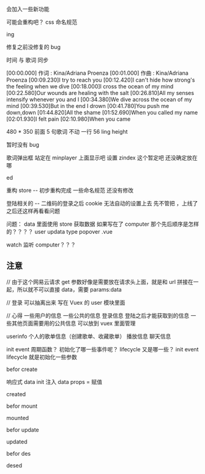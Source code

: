 会加入一些新功能

可能会重构吧？
css 命名规范

ing

修复之前没修复的 bug

时间 与 歌词 同步

[00:00.000] 作词 : Kina/Adriana Proenza
[00:01.000] 作曲 : Kina/Adriana Proenza
[00:09.230]I try to reach you
[00:12.420]I can't hide how strong's the feeling when we dive
[00:18.000]I cross the ocean of my mind
[00:22.580]Our wounds are healing with the salt
[00:26.810]All my senses intensify whenever you and I
[00:34.380]We dive across the ocean of my mind
[00:39.530]But in the end I drown
[00:41.780]You push me down,down
[01:44.820]All the shame
[01:52.690]When you called my name
[02:01.930]I felt pain
[02:10.980]When you came

480 \* 350
前面 5 句歌词 不动
一行 56 ling height

暂时没有 bug

歌词弹出框 站定在 minplayer 上面显示吧 设置 zindex 这个暂定吧 还没确定放在哪

ed

重构 store -- 初步重构完成 一些命名规范 还没有修改

登陆相关的 -- 二维码的登录之后 cookie 无法自动的设置上去 先不管把 ，上线了之后还这样再看看问题

问题：
data 里面使用 store 获取数据 如果写在了 computer 那个先后顺序是怎样的？？？？ user updata type popover .vue

watch 监听 computer？？？

## 注意

// 由于这个网易云请求 get 参数好像是需要放在请求头上面，就是和 url 拼接在一起，所以就不可以直接 data，需要 params:data

// 登录 可以抽离出来 写在 Vuex 的 user 模块里面

// 心得 一些用户的信息 一些公共的信息 登录信息 登陆之后才能获取到的信息
一些其他页面需要用的公共信息 可以放到 vuex 里面管理

userinfo 个人的歌单信息（创建歌单、收藏歌单） 播放信息 聊天信息

init event 周期函数？ 初始化了哪一些事件呢？ lifecycle 又是哪一些？
init event lifecycle 就是初始化一些参数

befor create

响应式 data
init 注入 data props = 赋值

created

befor mount

mounted

befor update

updated

befor des

desed
